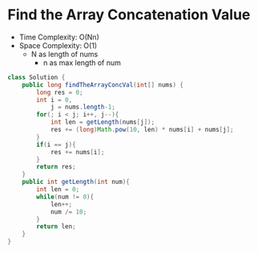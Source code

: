 # Find the Array Concatenation Value

- Time Complexity: O(Nn)
- Space Complexity: O(1)
  - N as length of nums
    - n as max length of num

```java
class Solution {
    public long findTheArrayConcVal(int[] nums) {
        long res = 0;
        int i = 0,
            j = nums.length-1;
        for(; i < j; i++, j--){
            int len = getLength(nums[j]);
            res += (long)Math.pow(10, len) * nums[i] + nums[j];
        }
        if(i == j){
            res += nums[i];
        }
        return res;
    }
    public int getLength(int num){
        int len = 0;
        while(num != 0){
            len++;
            num /= 10;
        }
        return len;
    }
}
```
